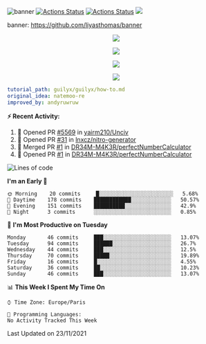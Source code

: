 ![banner](https://user-images.githubusercontent.com/67145585/139498733-a94b01bd-717d-4698-b6fc-7838a2600b84.png)
[![Actions Status](https://github.com/DR34M-M4K3R/DR34M-M4K3R/workflows/wakatime-stats/badge.svg)](https://github.com/DR34M-M4K3R/DR34M-M4K3R/actions)
[![Actions Status](https://github.com/DR34M-M4K3R/DR34M-M4K3R/workflows/update-gh-activity/badge.svg)](https://github.com/DR34M-M4K3R/DR34M-M4K3R/actions)
![](https://visitor-badge.glitch.me/badge?page_id=DR34M-M4K3R.DR34M-M4K3R)

banner: https://github.com/liyasthomas/banner



<p align="center">
  <a href="https://discord.gg/FPhHhBG25d">
  <img alig src="https://discordapp.com/api/guilds/858046559316344852/widget.png?style=banner3" />
</p>





<p align="center">
  <img alig src="https://github-profile-trophy.vercel.app/?username=DR34M-M4K3R&column=6&rank=SSS,SS,S,AAA,AA,A,B,C" />
</p>


<p align="center">
  <a href="https://readme-chi.vercel.app//api/now-playing?open">
    <!-- Music bars move to the beat and are colored based on the track's happiness, danceability and energy! -->
    <img src="https://readme-chi.vercel.app//api/now-playing">
  </a>
</p>

<p align="center">
  <img src="https://readme-chi.vercel.app//api/top-played">
</p>
 
```yaml
tutorial_path: guilyx/guilyx/how-to.md
original_idea: natemoo-re
improved_by: andyruwruw
```


**:zap: Recent Activity:**

<!--START_SECTION:activity-->
1. 💪 Opened PR [#5569](https://github.com/yairm210/Unciv/pull/5569) in [yairm210/Unciv](https://github.com/yairm210/Unciv)
2. 💪 Opened PR [#31](https://github.com/lnxcz/nitro-generator/pull/31) in [lnxcz/nitro-generator](https://github.com/lnxcz/nitro-generator)
3. 🎉 Merged PR [#1](https://github.com/DR34M-M4K3R/perfectNumberCalculator/pull/1) in [DR34M-M4K3R/perfectNumberCalculator](https://github.com/DR34M-M4K3R/perfectNumberCalculator)
4. 💪 Opened PR [#1](https://github.com/DR34M-M4K3R/perfectNumberCalculator/pull/1) in [DR34M-M4K3R/perfectNumberCalculator](https://github.com/DR34M-M4K3R/perfectNumberCalculator)
<!--END_SECTION:activity-->


<!--START_SECTION:waka-->
![Lines of code](https://img.shields.io/badge/From%20Hello%20World%20I%27ve%20Written-28015%20lines%20of%20code-blue)

**I'm an Early 🐤** 

```text
🌞 Morning    20 commits     █░░░░░░░░░░░░░░░░░░░░░░░░   5.68% 
🌆 Daytime    178 commits    ████████████░░░░░░░░░░░░░   50.57% 
🌃 Evening    151 commits    ██████████░░░░░░░░░░░░░░░   42.9% 
🌙 Night      3 commits      ░░░░░░░░░░░░░░░░░░░░░░░░░   0.85%

```
📅 **I'm Most Productive on Tuesday** 

```text
Monday       46 commits     ███░░░░░░░░░░░░░░░░░░░░░░   13.07% 
Tuesday      94 commits     ██████░░░░░░░░░░░░░░░░░░░   26.7% 
Wednesday    44 commits     ███░░░░░░░░░░░░░░░░░░░░░░   12.5% 
Thursday     70 commits     █████░░░░░░░░░░░░░░░░░░░░   19.89% 
Friday       16 commits     █░░░░░░░░░░░░░░░░░░░░░░░░   4.55% 
Saturday     36 commits     ██░░░░░░░░░░░░░░░░░░░░░░░   10.23% 
Sunday       46 commits     ███░░░░░░░░░░░░░░░░░░░░░░   13.07%

```


📊 **This Week I Spent My Time On** 

```text
⌚︎ Time Zone: Europe/Paris

💬 Programming Languages: 
No Activity Tracked This Week

```


 Last Updated on 23/11/2021
<!--END_SECTION:waka-->
